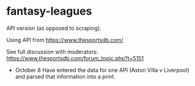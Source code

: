 # fantasy-leagues

API version (as opposed to scraping).

Using API from <https://www.thesportsdb.com/>

See full discussion with moderators: <https://www.thesportsdb.com/forum_topic.php?t=5151>

- October 8
Have entered the data for one API (Aston Villa v Liverpool) and parsed that information into a print.
